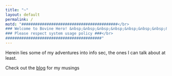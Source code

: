 ```yaml
---
title: "~"
layout: default
permalink: /
motd: "##########################################</br>
### Welcome to Bovine Hero! &nbsp;&nbsp;&nbsp;&nbsp;&nbsp;&nbsp;&nbsp;&nbsp;&nbsp;&nbsp;&nbsp;###</br>
### Please respect system usage policy ###</br>
##########################################"
---
```



Herein lies some of my adventures into info sec, the ones I can talk about at least.

Check out the [blog](/blog) for my musings

